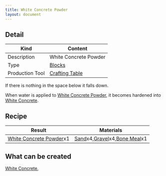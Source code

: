 ```yaml
---
title: White Concrete Powder
layout: document
---
```

## Detail

|Kind|Content|
|---|---|
|Description|White Concrete Powder|
|Type|[Blocks](Blocks)|
|Production Tool|[Crafting Table](Crafting_Table)|

If there is nothing in the space below it falls down.

When water is applied to [White Concrete Powder](White_Concrete_Powder), it becomes hardened into [White Concrete](White_Concrete).

## Recipe

|Result|Materials|
|---|---|
|[White Concrete Powder](White_Concrete_Powder)x1|[Sand](Sand)x4,[Gravel](Gravel)x4,[Bone Meal](Bone_Meal)x1|

## What can be created

[White Concrete](White_Concrete),
